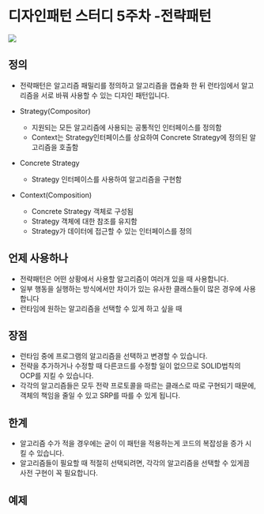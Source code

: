 # 디자인패턴 스터디 5주차 -전략패턴
![](https://i.imgur.com/XdRcfet.png)

## 정의
- 전략패턴은 알고리즘 패밀리를 정의하고 알고리즘을 캡슐화 한 뒤 런타임에서 알고리즘을 서로 바꿔 사용할 수 있는 디자인 패턴입니다.

- Strategy(Compositor)
    - 지원되는 모든 알고리즘에 사용되는 공통적인 인터페이스를 정의함
    - Context는 Strategy인터페이스를 상요하여 Concrete Strategy에 정의된 알고리즘을 호출함

- Concrete Strategy 
    - Strategy 인터페이스를 사용하여 알고리즘을 구현함

- Context(Composition)
    - Concrete Strategy 객체로 구성됨
    - Strategy 객체에 대한 참조를 유지함
    - Strategy가 데이터에 접근할 수 있는 인터페이스를 정의


## 언제 사용하나
- 전략패턴은 어떤 상황에서 사용할 알고리즘이 여러개 있을 때 사용합니다.
- 일부 행동을 실행하는 방식에서만 차이가 있는 유사한 클래스들이 많은 경우에 사용합니다
- 런타임에 원하는 알고리즘을 선택할 수 있게 하고 싶을 때 
## 장점
- 런타임 중에 프로그램의 알고리즘을 선택하고 변경할 수 있습니다.
- 전략을 추가하거나 수정할 때 다른코드를 수정할 일이 없으므로 SOLID법칙의 OCP를 지킬 수 있습니다.
- 각각의 알고리즘들은 모두 전략 프로토콜을 따르는 클래스로 따로 구현되기 때문에, 객체의 책임을 줄일 수 있고 SRP를 따를 수 있게 됩니다.

## 한계
- 알고리즘 수가 적을 경우에는 굳이 이 패턴을 적용하는게 코드의 복잡성을 증가 시킬 수 있습니다.
- 알고리즘들이 필요할 때 적절히 선택되려면, 각각의 알고리즘을 선택할 수 있게끔 사전 구현이 꼭 필요합니다.


## 예제
